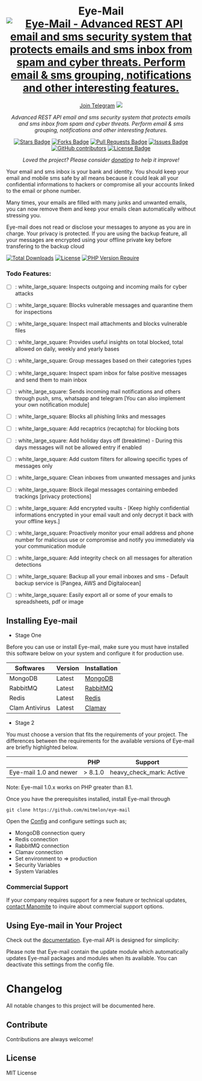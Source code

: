 <h1 align="center">Eye-Mail
<a href="#" target="_blank"><img src="https://api.producthunt.com/widgets/embed-image/v1/featured.svg?post_id=277987&theme=light" alt="Eye-Mail - Advanced REST API email and sms security system that protects emails and sms inbox from spam and cyber threats. Perform email &amp; sms grouping, notifications and other interesting features."></a></h1>
<div align="center">
<a href="https://t.me/+7jfbiGKhn55iODlk">Join Telegram</a>
<a href="https://twitter.com/manomitehq" ><img src="https://img.shields.io/twitter/follow/manomitehq.svg?style=social" /> </a>
<br>

<i>Advanced REST API email and sms security system that protects emails and sms inbox from spam and cyber threats. Perform email &amp; sms grouping, notifications and other interesting features.</i>

<a href="https://github.com/mitmelon/eye-mail/stargazers"><img src="https://img.shields.io/github/stars/mitmelon/eye-mail" alt="Stars Badge"/></a>
<a href="https://github.com/mitmelon/eye-mail/network/members"><img src="https://img.shields.io/github/forks/mitmelon/eye-mail" alt="Forks Badge"/></a>
<a href="https://github.com/mitmelon/eye-mail/pulls"><img src="https://img.shields.io/github/issues-pr/mitmelon/eye-mail" alt="Pull Requests Badge"/></a>
<a href="https://github.com/mitmelon/eye-mail/issues"><img src="https://img.shields.io/github/issues/mitmelon/eye-mail" alt="Issues Badge"/></a>
<a href="https://github.com/mitmelon/eye-mail/graphs/contributors"><img alt="GitHub contributors" src="https://img.shields.io/github/contributors/mitmelon/eye-mail?color=2b9348"></a>
<a href="https://github.com/mitmelon/eye-mail/blob/master/LICENSE"><img src="https://img.shields.io/github/license/mitmelon/eye-mail?color=2b9348" alt="License Badge"/></a>

<i>Loved the project? Please consider [donating](https://paypal.me/mitmelon) to help it improve!</i>

</div>

<p>Your email and sms inbox is your bank and identity. You should keep your email and mobile sms safe by all means because it could leak all your confidential informations to hackers or compromise all your accounts linked to the email or phone number.</p>
<p>Many times, your emails are filled with many junks and unwanted emails, you can now remove them and keep your emails clean automatically without stressing you.</p>
<p>Eye-mail does not read or disclose your messages to anyone as you are in charge. Your privacy is protected. If you are using the backup feature, all your messages are encrypted using your offline private key before transfering to the backup cloud </p>

[![Total Downloads](http://poser.pugx.org/mitmelon/eye-mail/downloads)](https://packagist.org/packages/mitmelon/eye-mail) [![License](http://poser.pugx.org/mitmelon/eye-mail/license)](https://packagist.org/packages/mitmelon/eye-mail) [![PHP Version Require](http://poser.pugx.org/mitmelon/compress/require/php)](https://packagist.org/packages/mitmelon/eye-mail)

### Todo Features:

  - [ ] : white_large_square: Inspects outgoing and incoming mails for cyber attacks
  - [ ] : white_large_square: Blocks vulnerable messages and quarantine them for inspections
  - [ ] : white_large_square: Inspect mail attachments and blocks vulnerable files
  - [ ] : white_large_square: Provides useful insights on total blocked, total allowed on daily, weekly and yearly bases
  - [ ] : white_large_square: Group messages based on their categories types
  - [ ] : white_large_square: Inspect spam inbox for false positive messages and send them to main inbox
  - [ ] : white_large_square: Sends incoming mail notifications and others through push, sms, whatsapp and telegram [You can also implement your own notification module]
  - [ ] : white_large_square: Blocks all phishing links and messages
  - [ ] : white_large_square: Add recaptrics (recaptcha) for blocking bots
  - [ ] : white_large_square: Add holiday days off (breaktime) - During this days messages will not be allowed entry if enabled
  - [ ] : white_large_square: Add custom filters for allowing specific types of messages only
  - [ ] : white_large_square: Clean inboxes from unwanted messages and junks
  - [ ] : white_large_square: Block illegal messages containing embeded trackings [privacy protections]
  - [ ] : white_large_square: Add encrypted vaults - [Keep highly confidential informations encrypted in your email vault and only decrypt it back with your offline keys.]
  - [ ] : white_large_square: Proactively monitor your email address and phone number for malicious use or compromise and notify you immediately via your communication module
  - [ ] : white_large_square: Add integrity check on all messages for alteration detections
  - [ ] : white_large_square: Backup all your email inboxes and sms - Default backup service is [Pangea, AWS and Digitalocean]
  - [ ] : white_large_square: Easily export all or some of your emails to spreadsheets, pdf or image


## Installing Eye-mail

- Stage One

Before you can use or install Eye-mail, make sure you must have installed this software below on your system and configure it for production use.

|    Softwares                                                 | Version | Installation                                              |
|--------------------------------------------------------------|---------|---------------------------------------------------------- |
| MongoDB                                                      | Latest  | [MongoDB ](https://www.mongodb.com/try/download/community)|
| RabbitMQ                                                     | Latest  | [RabbitMQ ](https://www.rabbitmq.com/download.html)       |
| Redis                                                        | Latest  | [Redis ](https://redis.io/download/)                      |
| Clam Antivirus                                               | Latest  | [Clamav ](https://www.clamav.net/downloads)               |


- Stage 2

You must choose a version that fits the requirements of your project. The differences between the requirements for the available versions of Eye-mail are briefly highlighted below.

|                                                              | PHP     | Support                  |
|--------------------------------------------------------------|---------|--------------------------|
| Eye-mail 1.0 and newer                                       | > 8.1.0 | heavy_check_mark: Active |

Note: Eye-mail 1.0.x works on PHP greater than 8.1.

Once you have the prerequisites installed, install Eye-mail through

    git clone https://github.com/mitmelon/eye-mail

Open the [Config](settings/config.env) and configure settings such as;

- MongoDB connection query
- Redis connection
- RabbitMQ connection
- Clamav connection
- Set environment to => production
- Security Variables
- System Variables

### Commercial Support

If your company requires support for a new feature or technical updates, [contact Manomite](https://manomite.net/contact) to inquire about commercial support options.

## Using Eye-mail in Your Project

Check out the [documentation](https://eyemail.manomite.net/docs). Eye-mail API is designed for simplicity:

Please note that Eye-mail contain the update module which automatically updates Eye-mail packages and modules when its available. You can deactivate this settings from the config file.

# Changelog

All notable changes to this project will be documented here.

## Contribute

Contributions are always welcome!

## License

MIT License
